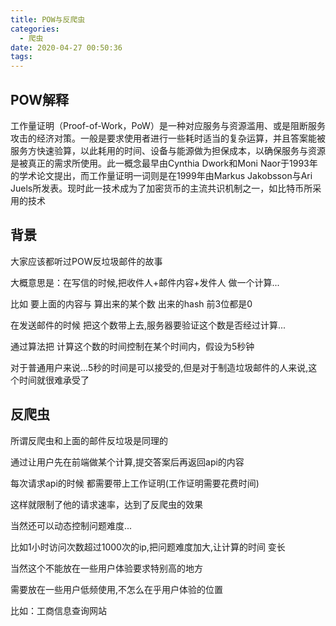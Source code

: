 ```yaml
---
title: POW与反爬虫
categories:
  - 爬虫
date: 2020-04-27 00:50:36
tags:
---
```


## POW解释

工作量证明（Proof-of-Work，PoW）是一种对应服务与资源滥用、或是阻断服务攻击的经济对策。一般是要求使用者进行一些耗时适当的复杂运算，并且答案能被服务方快速验算，以此耗用的时间、设备与能源做为担保成本，以确保服务与资源是被真正的需求所使用。此一概念最早由Cynthia Dwork和Moni Naor于1993年的学术论文提出，而工作量证明一词则是在1999年由Markus Jakobsson与Ari Juels所发表。现时此一技术成为了加密货币的主流共识机制之一，如比特币所采用的技术

## 背景

大家应该都听过POW反垃圾邮件的故事

大概意思是：在写信的时候,把收件人+邮件内容+发件人 做一个计算...

比如 要上面的内容与 算出来的某个数 出来的hash 前3位都是0

在发送邮件的时候 把这个数带上去,服务器要验证这个数是否经过计算...

通过算法把 计算这个数的时间控制在某个时间内，假设为5秒钟

对于普通用户来说...5秒的时间是可以接受的,但是对于制造垃圾邮件的人来说,这个时间就很难承受了

## 反爬虫

所谓反爬虫和上面的邮件反垃圾是同理的

通过让用户先在前端做某个计算,提交答案后再返回api的内容

每次请求api的时候 都需要带上工作证明(工作证明需要花费时间)

这样就限制了他的请求速率，达到了反爬虫的效果

当然还可以动态控制问题难度...

比如1小时访问次数超过1000次的ip,把问题难度加大,让计算的时间 变长

当然这个不能放在一些用户体验要求特别高的地方

需要放在一些用户低频使用,不怎么在乎用户体验的位置

比如：工商信息查询网站

